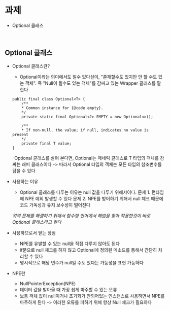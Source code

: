 # 과제 
  
* Optional 클래스

<br>

## Optional 클래스

* Optional 클래스란?
    * Optional이라는 의미에서도 알수 있다싶이, "존재할수도 있지만 안 할 수도 있는 객체". 즉 "Null이 될수도 있는 객체"를 감싸고 있는 Wrapper 클래스를 말한다
    ```
    public final class Optional<T> {
        /**
        * Common instance for {@code empty}.
        */
        private static final Optional<?> EMPTY = new Optional<>();

        /**
        * If non-null, the value; if null, indicates no value is present
        */
        private final T value;
    }
    ```
    -Optional 클래스를 살펴 본다면, Optional<T>는 제네릭 클래스로 T 타입의 객체를 감싸는 래퍼 클래스이다 -> 따라서 Optional 타입의 객체는 모든 타입의 참조변수를 담을 수 있다
   
* 사용하는 이유
    * Optional 클래스를 다루는 이유는 null 값을 다루기 위해서이다.
    문제 1. 런타임에 NPE 예외 발생할 수 있다
    문제 2. NPE를 방어하기 위해서 null 체크 때문에 코드 가독성과 유지 보수성이 떨어진다

    *위의 문제를 해결하기 위해서 함수형 언어에서 해법을 찾아 적용한것이 바로 Optional 클래스라고 한다*
   
* 사용하므로서 얻는 장점
    * NPE를 유발할 수 있는 null을 직접  다루지 않아도 된다
    * if문으로 null 체크를 하지 않고 Optional에 정의된 메소드를 통해서 간단히 처리할 수 있다
    * 명시적으로 해당 변수가 null일 수도 있다는 가능성을 표현 가능하다

* NPE란
    * NullPointerException(NPE)
    * 데이터 값을 받아올 때 가장 쉽게 마주할 수 있는 오류
    * 보통 객체 값이 null이거나 초기화가 안되어있는 인스턴스르 사용하면서 NPE를 마주하게 된다 -> 이러한 오류를 피하기 위해 항상 Null 체크가 필요하다
